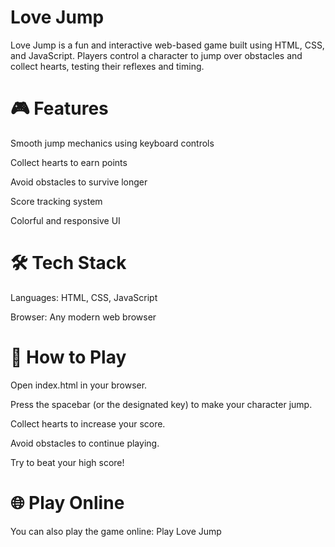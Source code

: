 # Love Jump

Love Jump is a fun and interactive web-based game built using HTML, CSS, and JavaScript. Players control a character to jump over obstacles and collect hearts, testing their reflexes and timing.

# 🎮 Features

Smooth jump mechanics using keyboard controls

Collect hearts to earn points

Avoid obstacles to survive longer

Score tracking system

Colorful and responsive UI

# 🛠 Tech Stack

Languages: HTML, CSS, JavaScript

Browser: Any modern web browser

# 🚀 How to Play

Open index.html in your browser.

Press the spacebar (or the designated key) to make your character jump.

Collect hearts to increase your score.

Avoid obstacles to continue playing.

Try to beat your high score!


# 🌐 Play Online

You can also play the game online:
Play Love Jump
